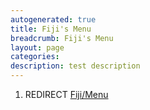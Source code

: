 ```yaml
---
autogenerated: true
title: Fiji's Menu
breadcrumb: Fiji's Menu
layout: page
categories: 
description: test description
---
```


1.  REDIRECT [Fiji/Menu](Fiji/Menu "wikilink")
